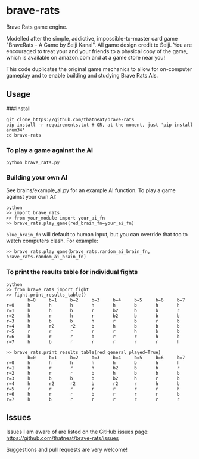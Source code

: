 brave-rats
==========

Brave Rats game engine.

Modelled after the simple, addictive, impossible-to-master card game "BraveRats - A Game by Seiji Kanai". 
All game design credit to Seiji.
You are encouraged to treat your and your friends to a physical copy of the game, which is available on amazon.com and at a game store near you! 

This code duplicates the original game mechanics to allow for on-computer gameplay and to enable building and studying Brave Rats AIs.

## Usage
###Install

    git clone https://github.com/thatneat/brave-rats
    pip install -r requirements.txt # OR, at the moment, just 'pip install enum34'
    cd brave-rats
    
### To play a game against the AI

    python brave_rats.py
    
### Building your own AI
See brains/example_ai.py for an example AI function.
To play a game against your own AI:

    python
    >> import brave_rats
    >> from your_module import your_ai_fn
    >> brave_rats.play_game(red_brain_fn=your_ai_fn)

`blue_brain_fn` will default to human input, but you can override that too to watch computers clash. For example:

    >> brave_rats.play_game(brave_rats.random_ai_brain_fn, brave_rats.random_ai_brain_fn)
    
### To print the results table for individual fights

    python
    >> from brave_rats import fight
    >> fight.print_results_table()
            b=0     b=1     b=2     b=3     b=4     b=5     b=6     b=7
    r=0     h       h       h       h       h       b       h       h
    r=1     h       h       b       r       b2      b       b       r
    r=2     h       r       h       r       b2      b       b       b
    r=3     h       b       b       h       r       b       r       b
    r=4     h       r2      r2      b       h       b       b       b
    r=5     r       r       r       r       r       h       b       b
    r=6     h       r       r       b       r       r       h       b
    r=7     h       b       r       r       r       r       r       h

    >> brave_rats.print_results_table(red_general_played=True)
            b=0     b=1     b=2     b=3     b=4     b=5     b=6     b=7
    r=0     h       h       h       h       h       b       h       h
    r=1     h       r       r       h       b2      b       b       r
    r=2     h       r       r       b       h       b       b       b
    r=3     h       b       b       b       b2      h       r       b
    r=4     h       r2      r2      b       r2      r       h       b
    r=5     r       r       r       r       r       r       r       h
    r=6     h       r       r       b       r       r       r       b
    r=7     h       b       r       r       r       r       r       r

## Issues

Issues I am aware of are listed on the GitHub issues page: https://github.com/thatneat/brave-rats/issues

Suggestions and pull requests are very welcome!

